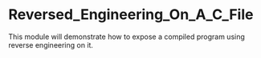# Reversed_Engineering_On_A_C_File
This module will demonstrate how to expose a compiled program using reverse engineering on it.
